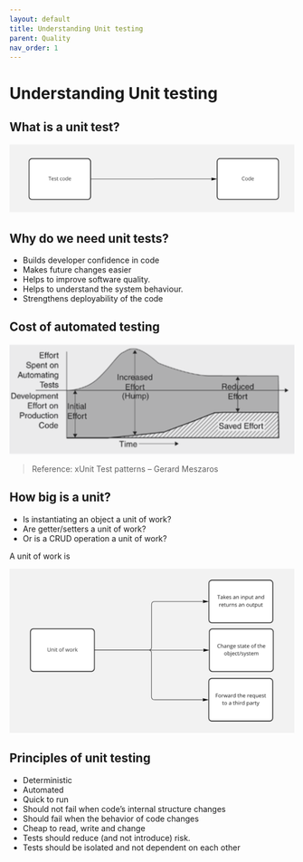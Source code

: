 ```yaml
---
layout: default
title: Understanding Unit testing
parent: Quality
nav_order: 1
---
```



# Understanding Unit testing

## What is a unit test?

![img.png](img.png)

## Why do we need unit tests?
- Builds developer confidence in code
- Makes future changes easier
- Helps to improve software quality.
- Helps to understand the system behaviour.
- Strengthens deployability of the code


## Cost of automated testing

![img_2.png](img_2.png)

> Reference: xUnit Test patterns – Gerard Meszaros

## How big is a unit?

- Is instantiating an object a unit of work?
- Are getter/setters a unit of work?
- Or is a CRUD operation a unit of work?


A unit of work is

![img_3.png](img_3.png)


## Principles of unit testing

- Deterministic
- Automated
- Quick to run
- Should not fail when code’s internal structure changes
- Should fail when the behavior of code changes
- Cheap to read, write and change
- Tests should reduce (and not introduce) risk.
- Tests should be isolated and not dependent on each other